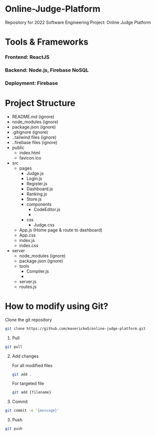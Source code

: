 # Online-Judge-Platform
Repository for 2022 Software Engineering Project: Online Judge Platform

# Tools & Frameworks

### Frontend: ReactJS

### Backend: Node.js, Firebase NoSQL

### Deployment: Firebase

# Project Structure

- README.md (ignore)
- node_modules (ignore)
- package.json (ignore)
- .gitignore (ignore)
- ..tailwind files (ignore)
- ..firebase files (ignore)
- public
    - index.html
    - favicon.ico
- src
    - pages
        - Judge.js
        - Login.js
        - Register.js
        - Dashboard.js
        - Ranking.js
        - Store.js
        - components
            - CodeEditor.js
            - 
        - css
            - Judge.css
    - App.js (Home page & route to dashboard)
    - App.css
    - index.js
    - index.css
- server
    - node_modules (ignore)
    - package.json (ignore)
    - tools
        - Compiler.js
        - 
    - server.js
    - routes.js
    
# How to modify using Git?

Clone the git repository
```sh
git clone https://github.com/maverickw5/online-judge-platform.git
 ```

1. Pull
```sh
git pull
 ```
2. Add changes

    For all modified files
    ```sh
    git add .
     ```
    For targeted file
    ```sh
    git add {filename}
     ```
3. Commit
```sh
git commit -m '{message}'
 ```
3. Push
```sh
git push
 ```


